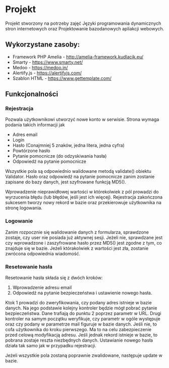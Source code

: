 # Projekt
Projekt stworzony na potrzeby zajęć Języki programowania dynamicznych stron internetowych oraz Projektowanie bazodanowych apliakcji webowych.

## Wykorzystane zasoby:
* Framework PHP Amelia - http://amelia-framework.kudlacik.eu/
* Smarty - https://www.smarty.net/
* Medoo - https://medoo.in/
* Alertify.js - https://alertifyjs.com/
* Szablon HTML - https://www.gettemplate.com/

## Funkcjonalności

### Rejestracja
Pozwala użytkownikowi utworzyć nowe konto w serwisie. Strona wymaga podania takich informacji jak
- Adres email
- Login
- Hasło (Conajmniej 5 znaków, jedna litera, jedna cyfra)
- Powtórzone hasło
- Pytanie pomocnicze (do odzyskiwania hasła)
- Odpowiedź na pytanie pomocnicze

Wszystkie pola są odpowiednio walidowane metodą validate() obiektu Validator. Hasło oraz odpowiedź na pytanie pomocnicze zanim zostanie zapisane do bazy danych, jest szyfrowane funkcją MD5().

Wprowadzenie nieprawidłowej wartości w którekolwiek z pól prowadzi do wyrzucenia błędu (lub błędów, jeśli jest ich więcej). Rejestracja zakończona sukcesem tworzy nowy rekord w bazie oraz przekierowuje użytkownika na stronę logowania.

### Logowanie
Zanim rozpocznie się walidowanie danych z formularza, sprawdzone zostaje, czy user nie posiada już aktywnej sesji. Jeżeli nie, sprawdzane jest czy wprowadzone i zaszyfrowane hasło przez MD5() jest zgodne z tym, co znajduje się w bazie. Jeżeli którakolwiek z wartości jest zła, zostanie zwrócona odpowiednia wiadomość.

### Resetowanie hasła
Resetowanie hasła składa się z dwóch kroków:
1. Wprowadzenie adresu email
2. Odpowiedź na pytanie bezpieczeństwa i ustawienie nowego hasła.

Ktok 1 prowadzi do zweryfikowania, czy podany adres istnieje w bazie danych. Na jego podstawie kolejny kontroler będzie mógł pobrać pytanie bezpieczeństwa. Dane trafiają do punktu 2 poprzez parametr w URL. Drugi kontroler na samym początku weryfikuje, czy parametr w ogóle występuje oraz czy podany w parametrze mail figuruje w bazie danych. Jeśli nie, to cofa użytkownika do kroku pierwszego. Ma to na celu zabezpieczenie przed celową modyfikacją adresu. Jeśli jednak rekord istnieje w bazie, to pobrana zostaje reszta niezbędnych danych. Ustawianie nowego hasła działa tak samo jak w przypadku rejestracji.

Jeżeli wszystkie pola zostaną poprawnie zwalidowane, następuje update w bazie.
